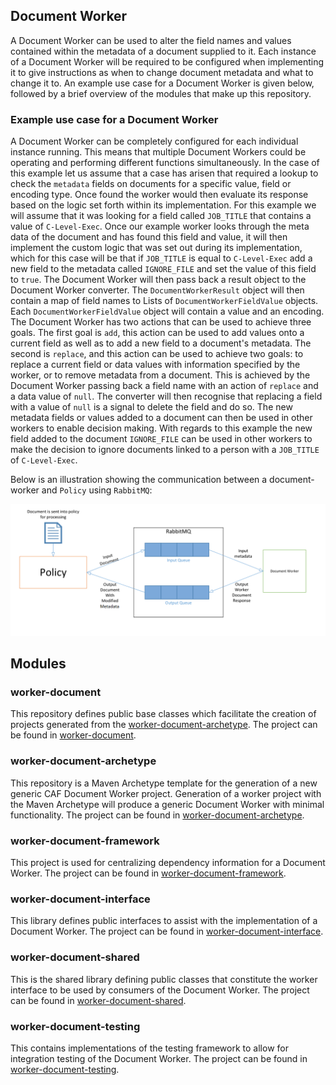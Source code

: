 ## Document Worker
A Document Worker can be used to alter the field names and values contained within the metadata of a document supplied to it. Each instance of a Document Worker will be required to be configured when implementing it to give instructions as when to change document metadata and what to change it to. An example use case for a Document Worker is given below, followed by a brief overview of the modules that make up this repository.

### Example use case for a Document Worker
A Document Worker can be completely configured for each individual instance running.  This means that multiple Document Workers could be operating and performing different functions simultaneously. In the case of this example let us assume that a case has arisen that required a lookup to check the `metadata` fields on documents for a specific value, field or encoding type. Once found the worker would then evaluate its response based on the logic set forth within its implementation. For this example we will assume that it was looking for a field called `JOB_TITLE` that contains a value of `C-Level-Exec`. Once our example worker looks through the meta data of the document and has found this field and value, it will then implement the custom logic that was set out during its implementation, which for this case will be that if `JOB_TITLE` is equal to `C-Level-Exec` add a new field to the metadata called `IGNORE_FILE` and set the value of this field to `true`. The Document Worker will then pass back a result object to the Document Worker converter. The `DocumentWorkerResult` object will then contain a map of field names to Lists of `DocumentWorkerFieldValue` objects. Each `DocumentWorkerFieldValue` object will contain a value and an encoding. The Document Worker has two actions that can be used to achieve three goals. The first goal is `add`, this action can be used to add values onto a current field as well as to add a new field to a document's metadata. The second is `replace`, and this action can be used to achieve two goals: to replace a current field or data values with information specified by the worker, or to remove metadata from a document. This is achieved by the Document Worker passing back a field name with an action of `replace` and a data value of `null`. The converter will then recognise that replacing a field with a value of `null` is a signal to delete the field and do so. The new metadata fields or values added to a document can then be used in other workers to enable decision making. With regards to this example the new field added to the document `IGNORE_FILE` can be used in other workers to make the decision to ignore documents linked to a person with a `JOB_TITLE` of `C-Level-Exec`.

Below is an illustration showing the communication between a document-worker and `Policy` using `RabbitMQ`:

![Overview](images/Document-Worker.PNG)

## Modules

### worker-document

This repository defines public base classes which facilitate the creation of projects generated from the [worker-document-archetype](worker-document-archetype). The project can be found in [worker-document](worker-document).

### worker-document-archetype

This repository is a Maven Archetype template for the generation of a new generic CAF Document Worker project. Generation of a worker project with the Maven Archetype will produce a generic Document Worker with minimal functionality. The project can be found in [worker-document-archetype](worker-document-archetype).

### worker-document-framework

This project is used for centralizing dependency information for a Document Worker. The project can be found in [worker-document-framework](worker-document-framework).

### worker-document-interface

This library defines public interfaces to assist with the implementation of a Document Worker. The project can be found in [worker-document-interface](worker-document-interface).

### worker-document-shared

This is the shared library defining public classes that constitute the worker interface to be used by consumers of the Document Worker. The project can be found in [worker-document-shared](worker-document-shared).

### worker-document-testing

This contains implementations of the testing framework to allow for integration testing of the Document Worker. The project can be found in [worker-document-testing](worker-document-testing).
